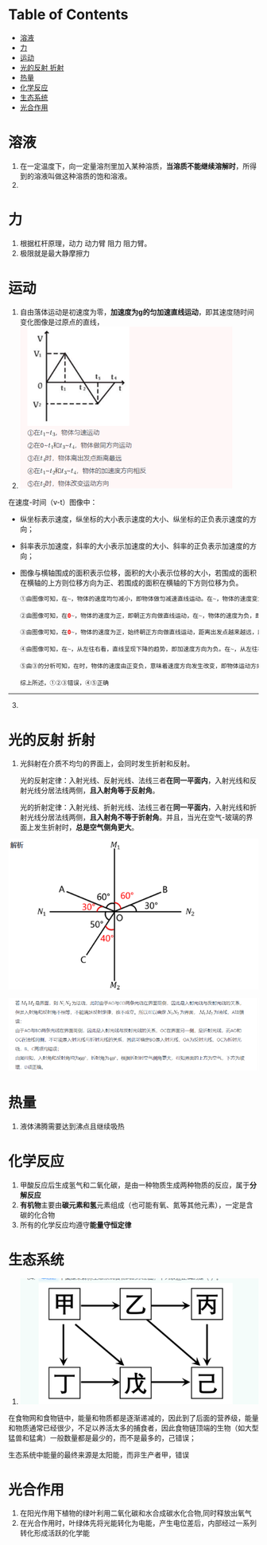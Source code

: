 # Table of Contents

* [溶液](#溶液)
* [力](#力)
* [运动](#运动)
* [光的反射 折射](#光的反射-折射)
* [热量](#热量)
* [化学反应](#化学反应)
* [生态系统](#生态系统)
* [光合作用](#光合作用)




# 溶液

1. 在一定温度下，向一定量溶剂里加入某种溶质，**当溶质不能继续溶解时**，所得到的溶液叫做这种溶质的饱和溶液。
2. 







# 力

1. 根据杠杆原理，动力 动力臂 阻力 阻力臂。
2. 极限就是最大静摩擦力



# 运动

1. 自由落体运动是初速度为零，**加速度为g的匀加速直线运动**，即其速度随时间变化图像是过原点的直线，
2. ![image-20240222220610109](.images/image-20240222220610109.png)

在速度-时间（v-t）图像中：

+ 纵坐标表示速度，纵坐标的大小表示速度的大小、纵坐标的正负表示速度的方向；

+ 斜率表示加速度，斜率的大小表示加速度的大小、斜率的正负表示加速度的方向；

+ 图像与横轴围成的面积表示位移，面积的大小表示位移的大小，若围成的面积在横轴的上方则位移方向为正、若围成的面积在横轴的下方则位移为负。

  ```java
  ①由图像可知，在~，物体的速度均匀减小，即物体做匀减速直线运动。在~，物体的速度变为负但均匀增大，即朝反方向做匀加速直线运动。因此，在~，物体先减速后朝反方向加速，并非匀速运动，错误；
  
  ②由图像可知，在0~，物体的速度为正，即朝正方向做直线运动，在~，物体的速度为负，即朝反向做直线运动，错误；
  
  ③由图像可知，在0~，物体的速度为正，始终朝正方向做直线运动，距离出发点越来越远，即位移越来越大。从~，物体的速度变为负，即从时开始朝反向做直线运动，距离出发点越来越近，即位移越来越小，因此在时，物体离出发点距离最远，错误；
  
  ④由图像可知，在~，从左往右看，直线呈现下降的趋势，即加速度方向为负。在~，从左往右看，直线呈现上升的趋势，即加速度方向为正，两个时间段的加速度方向相反，正确；
  
  ⑤由③的分析可知，在时，物体的速度由正变负，意味着速度方向发生改变，即物体运动方向发生改变，正确。
  
  综上所述，①②③错误，④⑤正确
  ```

  

----



3. 





# 光的反射 折射

1. 光斜射在介质不均匀的界面上，会同时发生折射和反射。

   光的反射定律：入射光线、反射光线、法线三者**在同一平面内**，入射光线和反射光线分居法线两侧，**且入射角等于反射角**。

   光的折射定律：入射光线、折射光线、法线三者在**同一平面内**，入射光线和折射光线分居法线两侧，**且入射角不等于折射角**。并且，当光在空气-玻璃的界面上发生折射时，**总是空气侧角更大**。

![image-20240222221139352](.images/image-20240222221139352.png)

![image-20240222221235047](.images/image-20240222221235047.png)



# 热量

1. 液体沸腾需要达到沸点且继续吸热



# 化学反应

1. 甲酸反应后生成氢气和二氧化碳，是由一种物质生成两种物质的反应，属于**分解反应**
2. **有机物**主要由**碳元素和氢**元素组成（也可能有氧、氮等其他元素），一定是含碳的化合物
3. 所有的化学反应均遵守**能量守恒定律**





# 生态系统

1. ![image-20240222221430391](.images/image-20240222221430391.png)

在食物网和食物链中，能量和物质都是逐渐递减的，因此到了后面的营养级，能量和物质通常已经很少，不足以养活太多的捕食者，因此食物链顶端的生物（如大型猛兽和猛禽）一般数量都是最少的，而不是最多的，己错误；

生态系统中能量的最终来源是太阳能，而非生产者甲，错误





# 光合作用

1. 在阳光作用下植物的绿叶利用二氧化碳和水合成碳水化合物,同时释放出氧气
2. 在光合作用时，叶绿体先将光能转化为电能，产生电位差后，内部经过一系列转化形成活跃的化学能

